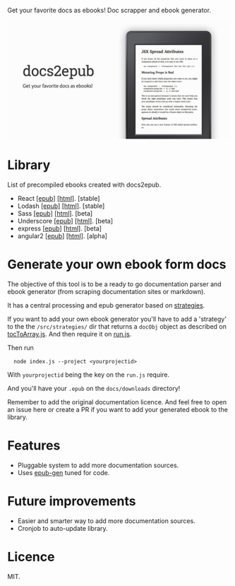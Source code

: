 Get your favorite docs as ebooks!
Doc scrapper and ebook generator.

[![docs2epub](docs/og.jpg)](http://javier.xyz/docs2epub/)

# Library
List of precompiled ebooks created with docs2epub.

* React [[epub]](http://javier.xyz/docs2epub/download/react.epub) [[html]](http://javier.xyz/docs2epub/download/react.html). [stable]
* Lodash [[epub]](http://javier.xyz/docs2epub/download/lodash.epub) [[html]](http://javier.xyz/docs2epub/download/lodash.html). [stable]
* Sass [[epub]](http://javier.xyz/docs2epub/download/sass.epub) [[html]](http://javier.xyz/docs2epub/download/sass.html). [beta]
* Underscore [[epub]](http://javier.xyz/docs2epub/download/underscore.epub) [[html]](http://javier.xyz/docs2epub/download/underscore.html). [beta]
* express [[epub]](http://javier.xyz/docs2epub/download/express.epub) [[html]](http://javier.xyz/docs2epub/download/express.html). [beta]
* angular2 [[epub]](http://javier.xyz/docs2epub/download/angular2.epub) [[html]](http://javier.xyz/docs2epub/download/angular2.html). [alpha]

# Generate your own ebook form docs
The objective of this tool is to be a ready to go documentation parser and ebook generator (from scraping documentation sites or markdown).

It has a central processing and epub generator based on [strategies](https://github.com/javierbyte/docs2epub/tree/master/src/strategies).

If you want to add your own ebook generator you'll have to add a 'strategy' to the the `/src/strategies/` dir that returns  a `docObj` object as described on [tocToArray.js](https://github.com/javierbyte/docs2epub/blob/master/src/tocToArray.js). And then require it on [run.js](https://github.com/javierbyte/docs2epub/blob/master/src/run.js#L3).

Then run
```
  node index.js --project <yourprojectid>
```

With `yourprojectid` being the key on the `run.js` require.

And you'll have your `.epub` on the `docs/downloads` directory!

Remember to add the original documentation licence. And feel free to open an issue here or create a PR if you want to add your generated ebook to the library.

# Features
* Pluggable system to add more documentation sources.
* Uses [epub-gen](https://github.com/cyrilis/epub-gen) tuned for code.

# Future improvements
* Easier and smarter way to add more documentation sources.
* Cronjob to auto-update library.

# Licence
MIT.
